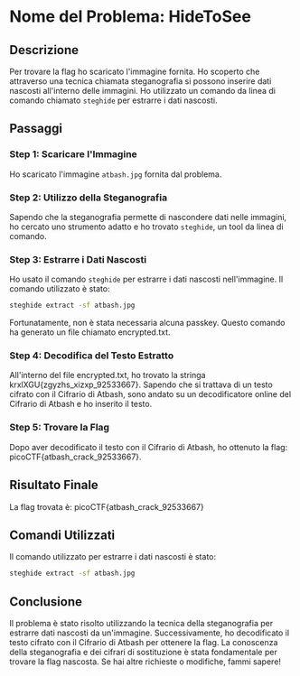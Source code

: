 # Nome del Problema: HideToSee

## Descrizione

Per trovare la flag ho scaricato l'immagine fornita. Ho scoperto che attraverso una tecnica chiamata steganografia si possono inserire dati nascosti all'interno delle immagini. Ho utilizzato un comando da linea di comando chiamato `steghide` per estrarre i dati nascosti.

## Passaggi

### Step 1: Scaricare l'Immagine

Ho scaricato l'immagine `atbash.jpg` fornita dal problema.

### Step 2: Utilizzo della Steganografia

Sapendo che la steganografia permette di nascondere dati nelle immagini, ho cercato uno strumento adatto e ho trovato `steghide`, un tool da linea di comando.

### Step 3: Estrarre i Dati Nascosti

Ho usato il comando `steghide` per estrarre i dati nascosti nell'immagine. Il comando utilizzato è stato:

```sh
steghide extract -sf atbash.jpg
```

Fortunatamente, non è stata necessaria alcuna passkey. Questo comando ha generato un file chiamato encrypted.txt.

### Step 4: Decodifica del Testo Estratto

All'interno del file encrypted.txt, ho trovato la stringa krxlXGU{zgyzhs_xizxp_92533667}. Sapendo che si trattava di un testo cifrato con il Cifrario di Atbash, sono andato su un decodificatore online del Cifrario di Atbash e ho inserito il testo.

### Step 5: Trovare la Flag

Dopo aver decodificato il testo con il Cifrario di Atbash, ho ottenuto la flag: picoCTF{atbash_crack_92533667}.

## Risultato Finale

La flag trovata è: picoCTF{atbash_crack_92533667}

## Comandi Utilizzati

Il comando utilizzato per estrarre i dati nascosti è stato:

```sh
steghide extract -sf atbash.jpg
```

## Conclusione

Il problema è stato risolto utilizzando la tecnica della steganografia per estrarre dati nascosti da un'immagine. Successivamente, ho decodificato il testo cifrato con il Cifrario di Atbash per ottenere la flag. La conoscenza della steganografia e dei cifrari di sostituzione è stata fondamentale per trovare la flag nascosta.
Se hai altre richieste o modifiche, fammi sapere!
